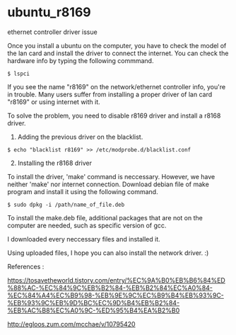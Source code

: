 # ubuntu_r8169
ethernet controller driver issue

Once you install a ubuntu on the computer, you have to check the model of the lan card and install the driver to connect the internet. 
You can check the hardware info by typing the following commmand.

```console
$ lspci 
```

If you see the name "r8169" on the network/ethernet controller info, you're in trouble. 
Many users suffer from installing a proper driver of lan card "r8169" or using internet with it. 

To solve the problem, you need to disable r8169 driver and install a r8168 driver. 

1. Adding the previous driver on the blacklist.

```console 
$ echo "blacklist r8169" >> /etc/modprobe.d/blacklist.conf
```

2. Installing the r8168 driver

To install the driver, 'make' command is neccessary. However, we have neither 'make' nor internet connection. 
Download debian file of make program and install it using the following command. 

```console
$ sudo dpkg -i /path/name_of_file.deb
```

To install the make.deb file, additional packages that are not on the computer are needed, such as specific version of gcc. 

I downloaded every neccessary files and installed it. 

Using uploaded files, I hope you can also install the network driver. :)


References : 

https://tosavetheworld.tistory.com/entry/%EC%9A%B0%EB%B6%84%ED%88%AC-%EC%84%9C%EB%B2%84-%EB%B2%84%EC%A0%84-%EC%84%A4%EC%B9%98-%EB%9E%9C%EC%B9%B4%EB%93%9C-%EB%93%9C%EB%9D%BC%EC%9D%B4%EB%B2%84-%EB%AC%B8%EC%A0%9C-%ED%95%B4%EA%B2%B0

http://egloos.zum.com/mcchae/v/10795420
